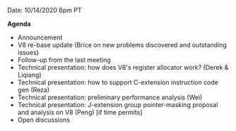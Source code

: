 Date: 10/14/2020 6pm PT

**Agenda**
- Announcement
- V8 re-base update (Brice on new problems discovered and outstanding issues)
- Follow-up from the last meeting
- Technical presentation: how does V8's register allocator work? (Derek & Liqiang)
- Technical presentation: how to support C-extension instruction code gen (Reza)
- Technical presentation: preliminary performance analysis (Wei)
- Technical presentation: J-extension group pointer-masking proposal and analysis on V8 (Peng) [if time permits]
- Open discussions
